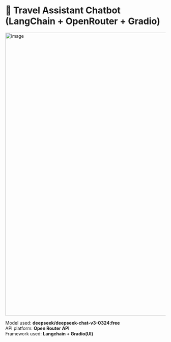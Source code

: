# 🧳 Travel Assistant Chatbot (LangChain + OpenRouter + Gradio)
<img width="1548" height="887" alt="image" src="https://github.com/user-attachments/assets/aa9317d6-063d-4d40-9015-848ebea3e7e6" />
<p>
  Model used: <b>deepseek/deepseek-chat-v3-0324:free</b><br>
  API platform: <b>Open Router API</b><br>
  Framework used: <b>Langchain + Gradio(UI)</b><br>
</p>

